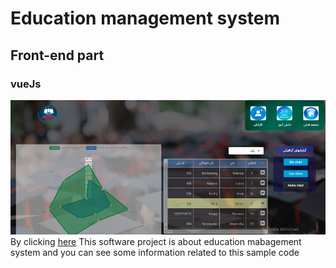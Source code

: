 # Education management system
## Front-end part
### vueJs
![Education management system](school1.png)
By clicking [here](https://reza-pishva.github.io/2-SchoolPreject-VueJS/)  This software project is about education mabagement system and  you can see some information related to this sample code
